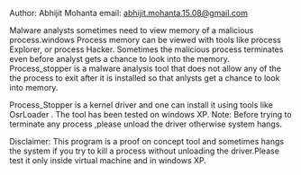 Author: Abhijit Mohanta
email: abhijit.mohanta.15.08@gmail.com

Malware analysts sometimes need to view memory of a malicious process.windows Process memory can be viewed with tools like process Explorer, or process Hacker. Sometimes the malicious process terminates even before analyst gets a chance to look into the memory.
Process_stopper is a malware analysis tool that does not allow any of the the process to exit after it is installed so that anlysts get a chance to look into memory. 

Process_Stopper is a kernel driver and one can install it using tools like OsrLoader . The tool has been tested on windows XP. 
Note: Before trying to terminate any process ,please unload the driver otherwise system hangs.

Disclaimer: This program is  a proof on concept tool and sometimes hangs the system if you try to kill a process without unloading the driver.Please test it only inside virtual machine and in windows XP. 

